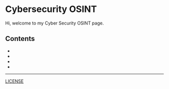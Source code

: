 # Cybersecurity OSINT
Hi, welcome to my Cyber Security OSINT page.

## Contents
-
-
-
- 


---
[LICENSE](LICENSE)